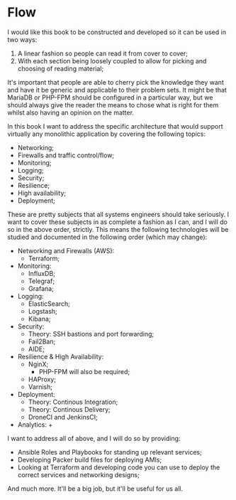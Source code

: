 # Flow
I would like this book to be constructed and developed so it can be used in two ways:

1. A linear fashion so people can read it from cover to cover;
2. With each section being loosely coupled to allow for picking and choosing of reading material;

It's important that people are able to cherry pick the knowledge they want and have it be generic and applicable to their problem sets. It might be that MariaDB or PHP-FPM should be configured in a particular way, but we should always give the reader the means to chose what is right for them whilst also having an opinion on the matter.

In this book I want to address the specific architecture that would support virtually any monolithic application by covering the following topics:

- Networking;
- Firewalls and traffic control/flow;
- Monitoring;
- Logging;
- Security;
- Resilience;
- High availability;
- Deployment;

These are pretty subjects that all systems engineers should take seriously. I want to cover these subjects in as complete a fashion as I can, and I will do so in the above order, strictly. This means the following technologies will be studied and documented in the following order (which may change):

- Networking and Firewalls (AWS):
    + Terraform;
- Monitoring:
    + InfluxDB;
    + Telegraf;
    + Grafana;
- Logging:
    + ElasticSearch;
    + Logstash;
    + Kibana;
- Security:
    + Theory: SSH bastions and port forwarding;
    + Fail2Ban;
    + AIDE;
- Resilience & High Availability:
    + NginX;
        * PHP-FPM will also be required;
    + HAProxy;
    + Varnish;
- Deployment:
    + Theory: Continous Integration;
    + Theory: Continous Delivery;
    + DroneCI and JenkinsCI;
- Analytics:
    + 

I want to address all of above, and I will do so by providing:

- Ansible Roles and Playbooks for standing up relevant services;
- Developing Packer build files for deploying AMIs;
- Looking at Terraform and developing code you can use to deploy the correct services and networking designs;

And much more. It'll be a big job, but it'll be useful for us all.